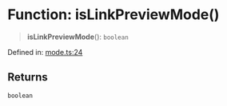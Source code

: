 # Function: isLinkPreviewMode()

> **isLinkPreviewMode**(): `boolean`

Defined in: [mode.ts:24](https://github.com/vernak2539/figma-plugin-helpers/blob/1270ee34f85c5a51a13d2d027b371cc1f39f155b/src/mode.ts#L24)

## Returns

`boolean`
